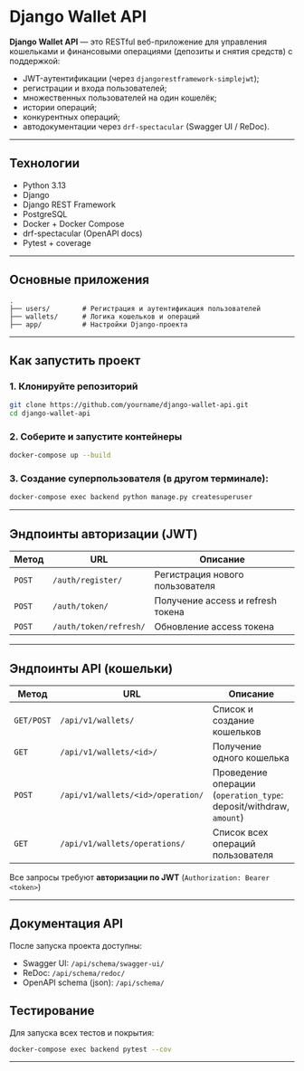 # Django Wallet API

**Django Wallet API** — это RESTful веб-приложение для управления кошельками и финансовыми операциями (депозиты и снятия средств) с поддержкой:
- JWT-аутентификации (через `djangorestframework-simplejwt`);
- регистрации и входа пользователей;
- множественных пользователей на один кошелёк;
- истории операций;
- конкурентных операций;
- автодокументации через `drf-spectacular` (Swagger UI / ReDoc).

---

## Технологии

- Python 3.13
- Django
- Django REST Framework
- PostgreSQL
- Docker + Docker Compose
- drf-spectacular (OpenAPI docs)
- Pytest + coverage

---

## Основные приложения

```
.
├── users/        # Регистрация и аутентификация пользователей
├── wallets/      # Логика кошельков и операций
├── app/          # Настройки Django-проекта

```

---

## Как запустить проект

### 1. Клонируйте репозиторий

```bash
git clone https://github.com/yourname/django-wallet-api.git
cd django-wallet-api
```

### 2. Соберите и запустите контейнеры

```bash
docker-compose up --build
```

### 3. Создание суперпользователя (в другом терминале):

```bash
docker-compose exec backend python manage.py createsuperuser
```

---

## Эндпоинты авторизации (JWT)

| Метод | URL | Описание |
|-------|-----|----------|
| `POST` | `/auth/register/` | Регистрация нового пользователя |
| `POST` | `/auth/token/` | Получение access и refresh токена |
| `POST` | `/auth/token/refresh/` | Обновление access токена |

---

## Эндпоинты API (кошельки)

| Метод | URL | Описание |
|-------|-----|----------|
| `GET/POST` | `/api/v1/wallets/` | Список и создание кошельков |
| `GET` | `/api/v1/wallets/<id>/` | Получение одного кошелька |
| `POST` | `/api/v1/wallets/<id>/operation/` | Проведение операции (`operation_type`: deposit/withdraw, `amount`) |
| `GET` | `/api/v1/wallets/operations/` | Список всех операций пользователя |

Все запросы требуют **авторизации по JWT** (`Authorization: Bearer <token>`)

---

## Документация API

После запуска проекта доступны:

- Swagger UI: `/api/schema/swagger-ui/`
- ReDoc: `/api/schema/redoc/`
- OpenAPI schema (json): `/api/schema/`



## Тестирование

Для запуска всех тестов и покрытия:

```bash
docker-compose exec backend pytest --cov
```

---